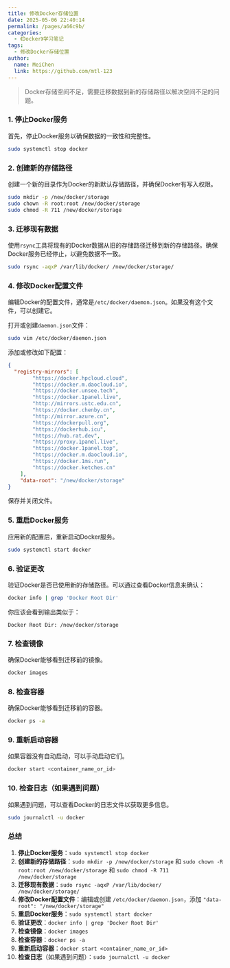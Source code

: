 ```yaml
---
title: 修改Docker存储位置
date: 2025-05-06 22:40:14
permalink: /pages/a66c9b/
categories:
  - 《Docker》学习笔记
tags:
  - 修改Docker存储位置
author: 
  name: MeiChen
  link: https://github.com/mtl-123
---
```

> Docker存储空间不足，需要迁移数据到新的存储路径以解决空间不足的问题。
### 1. 停止Docker服务
首先，停止Docker服务以确保数据的一致性和完整性。
```bash
sudo systemctl stop docker
```

### 2. 创建新的存储路径
创建一个新的目录作为Docker的新默认存储路径，并确保Docker有写入权限。
```bash
sudo mkdir -p /new/docker/storage
sudo chown -R root:root /new/docker/storage
sudo chmod -R 711 /new/docker/storage
```

### 3. 迁移现有数据
使用`rsync`工具将现有的Docker数据从旧的存储路径迁移到新的存储路径。确保Docker服务已经停止，以避免数据不一致。
```bash
sudo rsync -aqxP /var/lib/docker/ /new/docker/storage/
```

### 4. 修改Docker配置文件
编辑Docker的配置文件，通常是`/etc/docker/daemon.json`。如果没有这个文件，可以创建它。

打开或创建`daemon.json`文件：
```bash
sudo vim /etc/docker/daemon.json
```

添加或修改如下配置：
```json
{
  "registry-mirrors": [
        "https://docker.hpcloud.cloud",
        "https://docker.m.daocloud.io",
        "https://docker.unsee.tech",
        "https://docker.1panel.live",
        "http://mirrors.ustc.edu.cn",
        "https://docker.chenby.cn",
        "http://mirror.azure.cn",
        "https://dockerpull.org",
        "https://dockerhub.icu",
        "https://hub.rat.dev",
        "https://proxy.1panel.live",
        "https://docker.1panel.top",
        "https://docker.m.daocloud.io",
        "https://docker.1ms.run",
        "https://docker.ketches.cn"
    ],
    "data-root": "/new/docker/storage"
}
```

保存并关闭文件。

### 5. 重启Docker服务
应用新的配置后，重新启动Docker服务。
```bash
sudo systemctl start docker
```

### 6. 验证更改
验证Docker是否已使用新的存储路径。可以通过查看Docker信息来确认：
```bash
docker info | grep 'Docker Root Dir'
```

你应该会看到输出类似于：
```
Docker Root Dir: /new/docker/storage
```

### 7. 检查镜像
确保Docker能够看到迁移前的镜像。
```bash
docker images
```

### 8. 检查容器
确保Docker能够看到迁移前的容器。
```bash
docker ps -a
```

### 9. 重新启动容器
如果容器没有自动启动，可以手动启动它们。
```bash
docker start <container_name_or_id>
```

### 10. 检查日志（如果遇到问题）
如果遇到问题，可以查看Docker的日志文件以获取更多信息。
```bash
sudo journalctl -u docker
```

### 总结
1. **停止Docker服务**：`sudo systemctl stop docker`
2. **创建新的存储路径**：`sudo mkdir -p /new/docker/storage` 和 `sudo chown -R root:root /new/docker/storage` 和 `sudo chmod -R 711 /new/docker/storage`
3. **迁移现有数据**：`sudo rsync -aqxP /var/lib/docker/ /new/docker/storage/`
4. **修改Docker配置文件**：编辑或创建 `/etc/docker/daemon.json`，添加 `"data-root": "/new/docker/storage"`
5. **重启Docker服务**：`sudo systemctl start docker`
6. **验证更改**：`docker info | grep 'Docker Root Dir'`
7. **检查镜像**：`docker images`
8. **检查容器**：`docker ps -a`
9. **重新启动容器**：`docker start <container_name_or_id>`
10. **检查日志**（如果遇到问题）：`sudo journalctl -u docker`